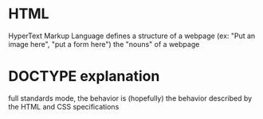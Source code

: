 # HTML
HyperText Markup Language
defines a structure of a webpage (ex: "Put an image here", "put a form here")
the "nouns" of a webpage
 
# DOCTYPE explanation

full standards mode, the behavior is (hopefully) the behavior described by the HTML and CSS specifications
